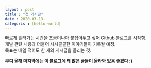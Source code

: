 ```yaml
---
layout : post
title : "첫 게시글"
date : 2020-03-13-
categoris : [hello world]
---
```


빠르게 흘러가는 시간을 조금이나마 붙잡아두고 싶어 Github 블로그를 시작함.  
개발 관련 내용과 더불어 시시콜콜한 이야기들이 기록될 예정.  
목표는 매일 적어도 한 개의 게시글을 올리는 것.

**부디 올해 마지막에는 이 블로그에 꽤 많은 글들이 올라와 있음 좋겠다 :)**